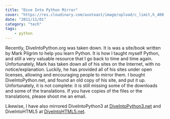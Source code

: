 ```yaml
---
title: "Dive Into Python Mirror"
cover: "https://res.cloudinary.com/avotoast/image/upload/c_limit,h_400,q_auto:good,w_600/v1530543861/nangio/StockSnap_JRZLVU1DKI.jpg"
date: "2011/11/01"
category: "tech"
tags:
    - python
---
```


Recently, DiveIntoPython.org was taken down. It is was a site/book written by Mark Pilgrim to help you learn Python. It is how I taught myself Python, and still a very valuable resource that I go back to time and time again. Unfortunately, Mark has taken down all of his sites on the Internet, with no notice/explanation. Luckily, he has provided all of his sites under open licenses, allowing and encouraging people to mirror them. I bought DiveIntoPython.net, and found an old copy of his site, and put it up. Unfortunately, it is not complete: it is still missing some of the downloads and some of the translations. If you have copies of the files or the translations, please shoot me an email.

Likewise, I have also mirrored DiveIntoPython3 at [DiveIntoPython3.net](http://diveintopython3.net) and DiveIntoHTML5 at [DiveIntoHTML5.net](http://diveintohtml5.net).
